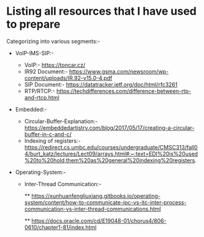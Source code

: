 # Listing all resources that I have used to prepare
Categorizing into various segments:-

* VoIP-IMS-SIP:-
  * VoIP:- https://toncar.cz/
  * IR92 Document:- https://www.gsma.com/newsroom/wp-content/uploads/IR.92-v15.0-4.pdf
  * SIP Document:- https://datatracker.ietf.org/doc/html/rfc3261
  * RTP/RTCP:- https://techdifferences.com/difference-between-rtp-and-rtcp.html

* Embedded:-
  * Circular-Buffer-Explanation:- https://embeddedartistry.com/blog/2017/05/17/creating-a-circular-buffer-in-c-and-c/
  * Indexing of registers:-   https://redirect.cs.umbc.edu/courses/undergraduate/CMSC313/fall04/burt_katz/lectures/Lect09/arrays.html#:~:text=EDI%20is%20used%20to%20hold,them%20as%20general%20indexing%20registers.

* Operating-System:-
  * Inter-Thread Communication:- 
     
     ** https://xunhuanfengliuxiang.gitbooks.io/operating-system/content/how-to-communicate-ipc-vs-itc-inter-process-communication-vs-inter-thread-communications.html
    
    ** https://docs.oracle.com/cd/E19048-01/chorus4/806-0610/chapter1-81/index.html
 
